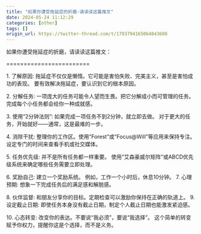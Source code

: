```yaml
---
title: "如果你遭受拖延症的折磨-请读读这篇推文"
date: 2024-05-24 11:12:29
categories: [other]
tags: []
origin_url: https://twitter-thread.com/t/1793794165064843608
---
```

如果你遭受拖延症的折磨，请读读这篇推文：


========================

1\. 了解原因: 拖延症不仅仅是懒惰。它可能是害怕失败、完美主义，甚至是害怕成功的表现。 要有效解决拖延症，要认识到它的根本原因。

2\. 分解任务: 一项庞大的任务可能令人望而生畏。把它分解成小而可管理的任务。 完成每个小任务都会给你一种成就感。

3\. 使用“2分钟法则”: 如果完成一项任务不到2分钟，就立即去做。 对于更大的任务，开始就好——通常，这是最难的一步。

4\. 消除干扰: 整理你的工作区。使用“Forest”或“Focus@Will”等应用来保持专注。 设定专门的时间来查看手机或社交媒体。

5\. 任务优先级: 并不是所有任务都一样重要。 使用“艾森豪威尔矩阵”或ABCD优先级系统来确定哪些任务需要立即处理。

6\. 奖励自己: 建立一个奖励系统。 例如，工作一个小时后，休息10分钟。 7. 心理预期: 想象一下完成任务后的满足感和解脱感。

8\. 伙伴监督: 和朋友分享你的目标。定期检查可以激励你保持在正确的轨道上。 9. 设定截止日期: 即使任务本身没有截止日期，制定个人截止日期也能激发紧迫感。

10\. 心态转变: 改变你的表达。不要说“我必须”，要说“我选择”。 这个简单的转变赋予你权力，提醒你这是个选择，而不是义务。
    
